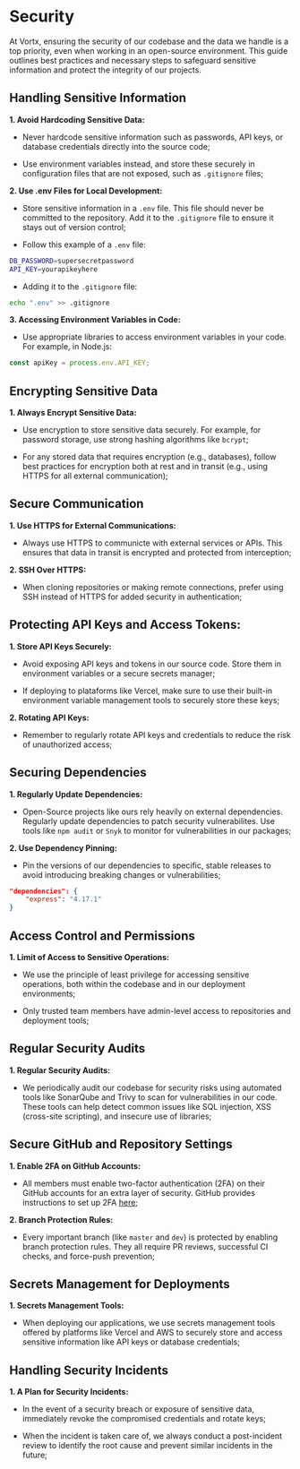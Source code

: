 # Security

At Vortx, ensuring the security of our codebase and the data we handle is a top priority, even when working in an open-source environment. This guide outlines best practices and necessary steps to safeguard sensitive information and protect the integrity of our projects.

## Handling Sensitive Information

**1. Avoid Hardcoding Sensitive Data:**

- Never hardcode sensitive information such as passwords, API keys, or database credentials directly into the source code;

- Use environment variables instead, and store these securely in configuration files that are not exposed, such as `.gitignore` files;

**2. Use .env Files for Local Development:**

- Store sensitive information in a `.env` file. This file should never be committed to the repository. Add it to the `.gitignore` file to ensure it stays out of version control;

- Follow this example of a `.env` file:

```bash
DB_PASSWORD=supersecretpassword
API_KEY=yourapikeyhere
```

- Adding it to the `.gitignore` file:

```bash
echo ".env" >> .gitignore
```

**3. Accessing Environment Variables in Code:**

- Use appropriate libraries to access environment variables in your code. For example, in Node.js:

```javascript
const apiKey = process.env.API_KEY;
```

## Encrypting Sensitive Data

**1. Always Encrypt Sensitive Data:**

- Use encryption to store sensitive data securely. For example, for password storage, use strong hashing algorithms like `bcrypt`;

- For any stored data that requires encryption (e.g., databases), follow best practices for encryption both at rest and in transit (e.g., using HTTPS for all external communication);

## Secure Communication

**1. Use HTTPS for External Communications:**

- Always use HTTPS to communicte with external services or APIs. This ensures that data in transit is encrypted and protected from interception;

**2. SSH Over HTTPS:**

- When cloning repositories or making remote connections, prefer using SSH instead of HTTPS for added security in authentication;

## Protecting API Keys and Access Tokens:

**1. Store API Keys Securely:**

- Avoid exposing API keys and tokens in our source code. Store them in environment variables or a secure secrets manager;

- If deploying to plataforms like Vercel, make sure to use their built-in environment variable management tools to securely store these keys;

**2. Rotating API Keys:**

- Remember to regularly rotate API keys and credentials to reduce the risk of unauthorized access;

## Securing Dependencies

**1. Regularly Update Dependencies:**

- Open-Source projects like ours rely heavily on external dependencies. Regularly update dependencies to patch security vulnerabilites. Use tools like `npm audit` or `Snyk` to monitor for vulnerabilities in our packages;

**2. Use Dependency Pinning:**

- Pin the versions of our dependencies to specific, stable releases to avoid introducing breaking changes or vulnerabilities;

```json
"dependencies": {
    "express": "4.17.1"
}
```

## Access Control and Permissions

**1. Limit of Access to Sensitive Operations:**

- We use the principle of least privilege for accessing sensitive operations, both within the codebase and in our deployment environments;

- Only trusted team members have admin-level access to repositories and deployment tools;

## Regular Security Audits

**1. Regular Security Audits:**

- We periodically audit our codebase for security risks using automated tools like SonarQube and Trivy to scan for vulnerabilities in our code. These tools can help detect common issues like SQL injection, XSS (cross-site scripting), and insecure use of libraries;

## Secure GitHub and Repository Settings

**1. Enable 2FA on GitHub Accounts:**

- All members must enable two-factor authentication (2FA) on their GitHub accounts for an extra layer of security. GitHub provides instructions to set up 2FA [here](https://docs.github.com/en/authentication/securing-your-account-with-two-factor-authentication-2fa/configuring-two-factor-authentication);

**2. Branch Protection Rules:**

- Every important branch (like `master` and `dev`) is protected by enabling branch protection rules. They all require PR reviews, successful CI checks, and force-push prevention;

## Secrets Management for Deployments

**1. Secrets Management Tools:**

- When deploying our applications, we use secrets management tools offered by platforms like Vercel and AWS to securely store and access sensitive information like API keys or database credentials;

## Handling Security Incidents

**1. A Plan for Security Incidents:**

- In the event of a security breach or exposure of sensitive data, immediately revoke the compromised credentials and rotate keys;

- When the incident is taken care of, we always conduct a post-incident review to identify the root cause and prevent similar incidents in the future;

